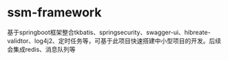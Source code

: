 # ssm-framework
基于springboot框架整合tkbatis、springsecurity、swagger-ui、hibreate-validtor、log4j2、定时任务等，可基于此项目快速搭建中小型项目的开发。后续会集成redis、消息队列等
